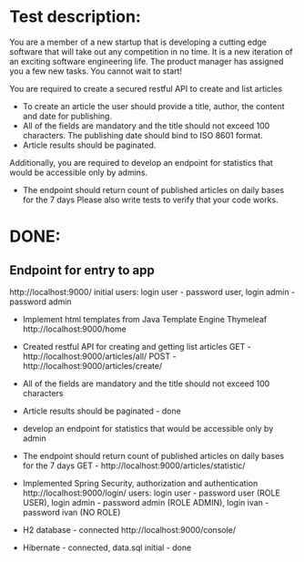 # Test description:
You are a member of a new startup that is developing a cutting edge software that will take out any competition in no time.
It is a new iteration of an exciting software engineering life. The product manager has assigned you a few new tasks. You cannot wait to start!

You are required to create a secured restful API to create and list articles
- To create an article the user should provide a title, author, the content and date for publishing.
- All of the fields are mandatory and the title should not exceed 100 characters. The publishing date should bind to ISO 8601 format.
- Article results should be paginated.

Additionally, you are required to develop an endpoint for statistics that would be accessible only by admins.
- The endpoint should return count of published articles on daily bases for the 7 days
Please also write tests to verify that your code works.

# DONE:

## Endpoint for entry to app
http://localhost:9000/
initial users: login user - password user, login admin - password admin

- Implement html templates from Java Template Engine Thymeleaf
http://localhost:9000/home

- Created restful API for creating and getting list articles
GET - http://localhost:9000/articles/all/
POST - http://localhost:9000/articles/create/

- All of the fields are mandatory and the title should not exceed 100 characters

- Article results should be paginated - done

- develop an endpoint for statistics that would be accessible only by admin
- The endpoint should return count of published articles on daily bases for the 7 days
GET - http://localhost:9000/articles/statistic/

-  Implemented Spring Security, authorization and authentication
http://localhost:9000/login/
users: login user - password user (ROLE USER), 
       login admin - password admin (ROLE ADMIN),
       login ivan - password ivan (NO ROLE)

- H2 database - connected
http://localhost:9000/console/

- Hibernate  - connected, data.sql initial - done
